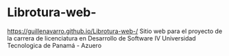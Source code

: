# Librotura-web-
https://guillenavarro.github.io/Librotura-web-/
Sitio web para el proyecto de la carrera de licenciatura en Desarrollo de Software IV 
Universidad Tecnologica de Panamá - Azuero
